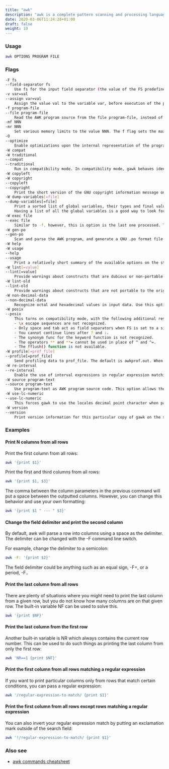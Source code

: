 ```yaml
---
title: "awk"
description: "awk is a complete pattern scanning and processing language, it is most commonly used as a Unix command-line filter to reformat the output of other commands."
date: 2020-03-06T11:24:28+01:00
draft: false
weight: 10
---
```


### Usage

```bash
awk OPTIONS PROGRAM FILE
```

### Flags

```bash
-F fs
--field-separator fs
    Use fs for the input field separator (the value of the FS predefined variable).
-v var=val
--assign var=val
    Assign the value val to the variable var, before execution of the program begins. Such variable values are available to the BEGIN block of an AWK program.
-f program-file
--file program-file
    Read the AWK program source from the file program-file, instead of from the first command line argument. Multiple -f (or --file) options may be used.
-mf NNN
-mr NNN
    Set various memory limits to the value NNN. The f flag sets the maximum number of fields, and the r flag sets the maximum record size. These two flags and the -m option are from an earlier version of the Bell Laboratories research version of UNIX awk. They are ignored by gawk, since gawk has no pre-defined limits. (Current versions of the Bell Laboratories awk no longer accept them.)
-O
--optimize
    Enable optimizations upon the internal representation of the program. Currently, this includes just simple constant-folding. The gawk maintainer hopes to add additional optimizations over time.
-W compat
-W traditional
--compat
--traditional
    Run in compatibility mode. In compatibility mode, gawk behaves identically to UNIX awk; none of the GNU -specific extensions are recognized. The use of --traditional is preferred over the other forms of this option. See GNU EXTENSIONS, below, for more information.
-W copyleft
-W copyright
--copyleft
--copyright
    Print the short version of the GNU copyright information message on the standard output and exit successfully.
-W dump-variables[=file]
--dump-variables[=file]
    Print a sorted list of global variables, their types and final values to file. If no file is provided, gawk uses a file named awkvars.out in the current directory.
    Having a list of all the global variables is a good way to look for typographical errors in your programs. You would also use this option if you have a large program with a lot of functions, and you want to be sure that your functions dont inadvertently use global variables that you meant to be local. (This is a particularly easy mistake to make with simple variable names like i, j, and so on.)
-W exec file
--exec file
    Similar to -f, however, this is option is the last one processed. This should be used with #! scripts, particularly for CGI applications, to avoid passing in options or source code (!) on the command line from a URL. This option disables command-line variable assignments.
-W gen-po
--gen-po
    Scan and parse the AWK program, and generate a GNU .po format file on standard output with entries for all localizable strings in the program. The program itself is not executed. See the GNU gettext distribution for more information on .po files.
-W help
-W usage
--help
--usage
    Print a relatively short summary of the available options on the standard output. (Per the GNU Coding Standards, these options cause an immediate, successful exit.)
-W lint[=value]
--lint[=value]
    Provide warnings about constructs that are dubious or non-portable to other AWK implementations. With an optional argument of fatal, lint warnings become fatal errors. This may be drastic, but its use will certainly encourage the development of cleaner AWK programs. With an optional argument of invalid, only warnings about things that are actually invalid are issued. (This is not fully implemented yet.)
-W lint-old
--lint-old
    Provide warnings about constructs that are not portable to the original version of Unix awk.
-W non-decimal-data
--non-decimal-data
    Recognize octal and hexadecimal values in input data. Use this option with great caution!
-W posix
--posix
    This turns on compatibility mode, with the following additional restrictions:
    - \x escape sequences are not recognized.
    - Only space and tab act as field separators when FS is set to a single space, newline does not.
    - You cannot continue lines after ? and :.
    - The synonym func for the keyword function is not recognized.
    - The operators ** and **= cannot be used in place of ^ and ^=.
    - The fflush() function is not available.
-W profile[=prof_file]
--profile[=prof_file]
    Send profiling data to prof_file. The default is awkprof.out. When run with gawk, the profile is just a "pretty printed" version of the program. When run with pgawk, the profile contains execution counts of each statement in the program in the left margin and function call counts for each user-defined function.
-W re-interval
--re-interval
    Enable the use of interval expressions in regular expression matching (see Regular Expressions, below). Interval expressions were not traditionally available in the AWK language. The POSIX standard added them, to make awk and egrep consistent with each other. However, their use is likely to break old AWK programs, so gawk only provides them if they are requested with this option, or when --posix is specified.
-W source program-text
--source program-text
    Use program-text as AWK program source code. This option allows the easy intermixing of library functions (used via the -f and --file options) with source code entered on the command line. It is intended primarily for medium to large AWK programs used in shell scripts.
-W use-lc-numeric
--use-lc-numeric
    This forces gawk to use the locales decimal point character when parsing input data. Although the POSIX standard requires this behavior, and gawk does so when --posix is in effect, the default is to follow traditional behavior and use a period as the decimal point, even in locales where the period is not the decimal point character. This option overrides the default behavior, without the full draconian strictness of the --posix option.
-W version
--version
    Print version information for this particular copy of gawk on the standard output. This is useful mainly for knowing if the current copy of gawk on your system is up to date with respect to whatever the Free Software Foundation is distributing. This is also useful when reporting bugs. (Per the GNU Coding Standards, these options cause an immediate, successful exit.)
```

### Examples

#### Print N columns from all rows

Print the first column from all rows:

```bash
awk '{print $1}'
```

Print the first and third columns from all rows:

```bash
awk '{print $1, $3}'
```

The comma between the column parameters in the previous command will put a space between the outputted columns. However, you can change this behavior and use your own formatting:

```bash
awk '{print $1 " --- " $3}'
```

#### Change the field delimiter and print the second column

By default, awk will parse a row into columns using a space as the delimiter. The delimiter can be changed with the -F command line switch.

For example, change the delimiter to a semicolon:

```bash
awk -F: '{print $2}'
```

The field delimiter could be anything such as an equal sign, -F=, or a period, -F..

#### Print the last column from all rows

There are plenty of situations where you might need to print the last column from a given row, but you do not know how many columns are on that given row. The built-in variable NF can be used to solve this.

```bash
awk '{print $NF}'
```

#### Print the last column from the first row

Another built-in variable is NR which always contains the current row number. This can be used to do such things as printing the last column from only the first row:

```bash
awk 'NR==1 {print $NF}'
```

#### Print the first column from all rows matching a regular expression

If you want to print particular columns only from rows that match certain conditions, you can pass a regular expression:

```bash
awk '/regular-expression-to-match/ {print $1}'
```

#### Print the first column from all rows except rows matching a regular expression

You can also invert your regular expression match by putting an exclamation mark outside of the search field:

```bash
awk '!/regular-expression-to-match/ {print $1}'
```

### Also see

* [awk commands cheatsheet](https://thornelabs.net/posts/awk-commands-cheat-sheet.html)
